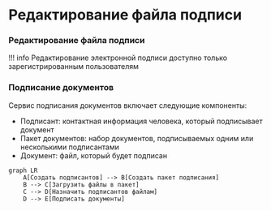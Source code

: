 ﻿# Редактирование файла подписи

### Редактирование файла подписи
!!! info
Редактирование электронной подписи доступно только зарегистрированным пользователям

### Подписание документов
Сервис подписания документов включает следующие компоненты:
- Подписант: контактная информация человека, который подписывает документ
- Пакет документов: набор документов, подписываемых одним или несколькими подписантами
- Документ: файл, который будет подписан

```mermaid
graph LR
    A[Создать подписантов] --> B[Создать пакет подписания]
    B --> C[Загрузить файлы в пакет]
    C --> D[Назначить подписантов файлам]
    D --> E[Подписать документы]
```

